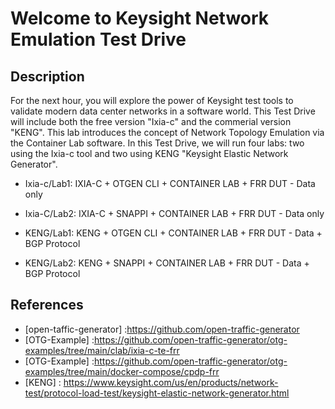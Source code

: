 # Welcome to Keysight Network Emulation Test Drive

## Description
For the next hour, you will explore the power of Keysight test tools to validate modern data center networks in a software world. This Test Drive will include both the free version "Ixia-c" and the commerial version "KENG". This lab introduces the concept of Network Topology Emulation via the Container Lab software.
In this Test Drive, we will run four labs: two using the Ixia-c tool and two using KENG "Keysight Elastic Network Generator".

- Ixia-c/Lab1: IXIA-C + OTGEN CLI + CONTAINER LAB + FRR DUT - Data only
- Ixia-C/Lab2: IXIA-C + SNAPPI + CONTAINER LAB + FRR DUT - Data only

- KENG/Lab1: KENG + OTGEN CLI + CONTAINER LAB + FRR DUT - Data + BGP Protocol
- KENG/Lab2: KENG + SNAPPI + CONTAINER LAB + FRR DUT - Data + BGP Protocol

## References
- [open-taffic-generator] :https://github.com/open-traffic-generator
- [OTG-Example] :https://github.com/open-traffic-generator/otg-examples/tree/main/clab/ixia-c-te-frr
- [OTG-Example] :https://github.com/open-traffic-generator/otg-examples/tree/main/docker-compose/cpdp-frr
- [KENG] : https://www.keysight.com/us/en/products/network-test/protocol-load-test/keysight-elastic-network-generator.html
